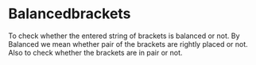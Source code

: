 # Balancedbrackets
To check whether the entered string of brackets is balanced or not. By Balanced we mean whether pair of the brackets are rightly placed or not. Also to check whether the brackets are in pair or not.
